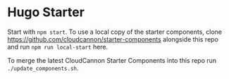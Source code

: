 # Hugo Starter

Start with `npm start`. To use a local copy of the starter components, clone https://github.com/cloudcannon/starter-components alongside this repo and run `npm run local-start` here.

To merge the latest CloudCannon Starter Components into this repo run `./update_components.sh`.

